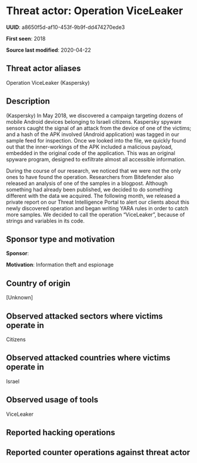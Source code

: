 # Threat actor: Operation ViceLeaker

**UUID**: a8650f5d-af10-453f-9b9f-dd474270ede3

**First seen**: 2018

**Source last modified**: 2020-04-22

## Threat actor aliases

Operation ViceLeaker (Kaspersky)

## Description

(Kaspersky) In May 2018, we discovered a campaign targeting dozens of mobile Android devices belonging to Israeli citizens. Kaspersky spyware sensors caught the signal of an attack from the device of one of the victims; and a hash of the APK involved (Android application) was tagged in our sample feed for inspection. Once we looked into the file, we quickly found out that the inner-workings of the APK included a malicious payload, embedded in the original code of the application. This was an original spyware program, designed to exfiltrate almost all accessible information.

During the course of our research, we noticed that we were not the only ones to have found the operation. Researchers from Bitdefender also released an analysis of one of the samples in a blogpost. Although something had already been published, we decided to do something different with the data we acquired. The following month, we released a private report on our Threat Intelligence Portal to alert our clients about this newly discovered operation and began writing YARA rules in order to catch more samples. We decided to call the operation “ViceLeaker”, because of strings and variables in its code.

## Sponsor type and motivation

**Sponsor**: 

**Motivation**: Information theft and espionage


## Country of origin

[Unknown]

## Observed attacked sectors where victims operate in

Citizens

## Observed attacked countries where victims operate in

Israel

## Observed usage of tools

ViceLeaker

## Reported hacking operations



## Reported counter operations against threat actor





